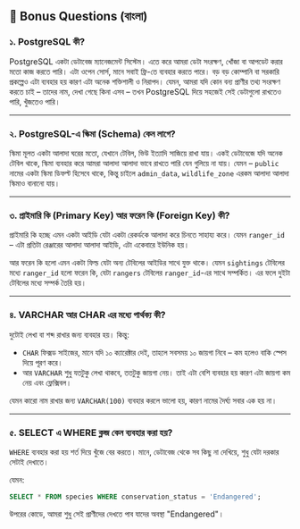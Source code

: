 ## 📘 Bonus Questions (বাংলা)

### ১. PostgreSQL কী?

PostgreSQL একটা ডেটাবেজ ম্যানেজমেন্ট সিস্টেম। এতে করে আমরা ডেটা সংরক্ষণ, খোঁজা বা আপডেট করার মতো কাজ করতে পারি। এটা ওপেন সোর্স, মানে সবাই ফ্রি-তে ব্যবহার করতে পারে। বড় বড় কোম্পানি বা সরকারি প্রকল্পেও এটা ব্যবহার হয় কারণ এটা অনেক শক্তিশালী ও নিরাপদ। যেমন, আমরা যদি কোন বন্য প্রাণীর তথ্য সংরক্ষণ করতে চাই – তাদের নাম, দেখা গেছে কিনা এসব – তখন PostgreSQL দিয়ে সহজেই সেই ডেটাগুলো রাখতেও পারি, খুঁজতেও পারি।

---

### ২. PostgreSQL-এ স্কিমা (Schema) কেন লাগে?

স্কিমা মূলত একটা আলাদা ঘরের মতো, যেখানে টেবিল, ভিউ ইত্যাদি সাজিয়ে রাখা যায়। একই ডেটাবেজে যদি অনেক টেবিল থাকে, স্কিমা ব্যবহার করে আমরা আলাদা আলাদা ভাবে রাখতে পারি যেন গুলিয়ে না যায়। যেমন – `public` নামের একটা স্কিমা ডিফল্ট হিসেবে থাকে, কিন্তু চাইলে `admin_data`, `wildlife_zone` এরকম আলাদা আলাদা স্কিমাও বানানো যায়।

---

### ৩. প্রাইমারি কি (Primary Key) আর ফরেন কি (Foreign Key) কী?

প্রাইমারি কি হচ্ছে এমন একটা আইডি যেটা একটা রেকর্ডকে আলাদা করে চিনতে সাহায্য করে। যেমন `ranger_id` – এটা প্রতিটা রেঞ্জারের আলাদা আলাদা আইডি, এটা একেবারে ইউনিক হয়।

আর ফরেন কি হলো এমন একটা ফিল্ড যেটা অন্য টেবিলের আইডির সাথে যুক্ত থাকে। যেমন `sightings` টেবিলের মধ্যে `ranger_id` হলো ফরেন কি, যেটা `rangers` টেবিলের `ranger_id`-এর সাথে সম্পর্কিত। এর ফলে দুইটা টেবিলের মধ্যে সম্পর্ক তৈরি হয়।

---

### ৪. VARCHAR আর CHAR এর মধ্যে পার্থক্য কী?

দুটোই লেখা বা শব্দ রাখার জন্য ব্যবহার হয়। কিন্তু:

- `CHAR` ফিক্সড সাইজের, মানে যদি ১০ ক্যারেক্টার দেই, তাহলে সবসময় ১০ জায়গা নিবে – কম হলেও বাকি স্পেস দিয়ে পূরণ করে।
- আর `VARCHAR` শুধু যতটুকু লেখা থাকবে, ততটুকু জায়গা নেয়। তাই এটা বেশি ব্যবহার হয় কারণ এটা জায়গা কম নেয় এবং ফ্লেক্সিবল।

যেমন কারো নাম রাখার জন্য `VARCHAR(100)` ব্যবহার করলে ভালো হয়, কারণ নামের দৈর্ঘ্য সবার এক হয় না।

---

### ৫. SELECT এ WHERE ক্লজ কেন ব্যবহার করা হয়?

`WHERE` ব্যবহার করা হয় শর্ত দিয়ে খুঁজে বের করতে। মানে, ডেটাবেজ থেকে সব কিছু না দেখিয়ে, শুধু যেটা দরকার সেটাই দেখাতে।

যেমন:

```sql
SELECT * FROM species WHERE conservation_status = 'Endangered';
```

উপরের কোডে, আমরা শুধু সেই প্রাণীদের দেখতে পাব যাদের অবস্থা "Endangered"।
